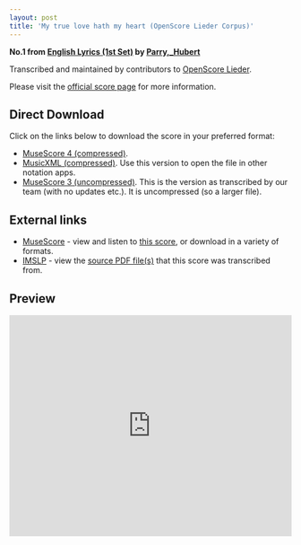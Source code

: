 ```yaml
---
layout: post
title: 'My true love hath my heart (OpenScore Lieder Corpus)'
---
```


__No.1 from [English Lyrics (1st Set)](https://fourscoreandmore.org/openscore/lieder/Parry,_Hubert/English_Lyrics_(1st_Set)/) by [Parry,_Hubert](https://fourscoreandmore.org/openscore/lieder/Parry,_Hubert)__

Transcribed and maintained by contributors to [OpenScore Lieder].

Please visit the [official score page] for more information.

[official score page]: https://musescore.com/openscore-lieder-corpus/scores/6425218
[OpenScore Lieder]: https://musescore.com/openscore-lieder-corpus

## Direct Download

Click on the links below to download the score in your preferred format:
- [MuseScore 4 (compressed)](https://github.com/openscore/lieder/blob/main/scores/Parry,_Hubert/English_Lyrics_(1st_Set)/1_My_true_love_hath_my_heart/lc6425218.mscz?raw=true).
- [MusicXML (compressed)](https://github.com/openscore/lieder/blob/main/scores/Parry,_Hubert/English_Lyrics_(1st_Set)/1_My_true_love_hath_my_heart/lc6425218.mxl?raw=true). Use this version to open the file in other notation apps.
- [MuseScore 3 (uncompressed)](https://github.com/openscore/lieder/blob/main/scores/Parry,_Hubert/English_Lyrics_(1st_Set)/1_My_true_love_hath_my_heart/lc6425218.mscx?raw=true). This is the version as transcribed by our team (with no updates etc.). It is uncompressed (so a larger file).

## External links

- [MuseScore] - view and listen to [this score][MuseScore], or download in a variety of formats.
- [IMSLP] - view the [source PDF file(s)][IMSLP] that this score was transcribed from.

[MuseScore]: https://musescore.com/score/6425218
[IMSLP]: https://imslp.org/wiki/Special:ReverseLookup/33700

## Preview

<iframe width="100%" height="394" src="https://musescore.com/openscore-lieder-corpus/scores/6425218/embed" frameborder="0" allowfullscreen allow="autoplay; fullscreen"></iframe>
